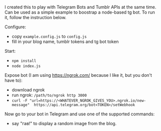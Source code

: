 I created this to play with Telegram Bots and Tumblr APIs at the same time. Can be used as a simple example to boostrap a node-based tg bot. To run it, follow the instruction below.

Configure:
* copy `example.config.js` to `config.js`
* fill in your blog name, tumblr tokens and tg bot token

Start:
* `npm install`
* `node index.js`

Expose bot (I am using https://ngrok.com/ because I like it, but you don't have to):
* download ngrok
* run ngrok: `/path/to/ngrok http 3000`
* `curl -F "url=https://<WHATEVER_NGROK_GIVES_YOU>.ngrok.io/new-message"  https://api.telegram.org/bot<TOKEN>/setWebhook`

Now go to your bot in Telegram and use one of the supported commands:
* say "гав!" to display a random image from the blog.